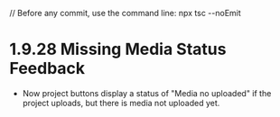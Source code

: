 // Before any commit, use the command line: npx tsc --noEmit

# 1.9.28 Missing Media Status Feedback

- Now project buttons display a status of "Media no uploaded" if the project uploads, but there is media not uploaded yet.
